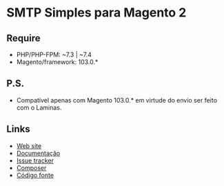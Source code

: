# SMTP Simples para Magento 2

## Require
* PHP/PHP-FPM: ~7.3 | ~7.4
* Magento/framework: 103.0.*

## P.S.

* Compatível apenas com Magento 103.0.* em virtude do envio ser feito com o Laminas.

## Links

* [Web site](https://eloom.tech/smtp)
* [Documentação](https://docs.eloom.tech/smtp)
* [Issue tracker](https://github.com/eloom/module-smtp/issues)
* [Composer](https://app.repman.io/organization/eloom-open/package/26c7f74f-bcf1-4698-9bc5-21aeaf14fe99/details)
* [Código fonte](https://github.com/eloom/module-smtp)